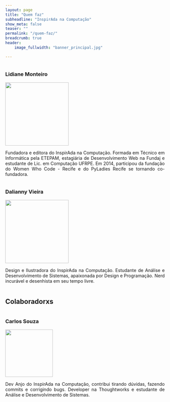 ```yaml
---
layout: page
title: "Quem faz"
subheadline: "InspirAda na Computação"
show_meta: false
teaser: ""
permalink: "/quem-faz/"
breadcrumb: true
header:
    image_fullwidth: "banner_principal.jpg"

---
```


<div class="show-for-large-up">
    <div class="row">
        <div class="small-12 columns">
            <h3>Lidiane Monteiro</h3>
        </div><!-- /.small-12.columns -->
    </div>
	<div class="row">
      <div class="large-6 columns">
	  	  <img src="http://inspiradanacomputacao.github.io/images/perfil_lidy.jpg" width= "200px" alt="">
	  	  <!-- não funciona exibir a imagem com o código abaixo:
	  	  <img src="{{ site.url }}/images/webdesign_screenshot_jcorneille.jpg" alt="">
      -->
  	  </div>
	  <div class="large-6 columns">
	      <p align="justify">
	      	Fundadora e editora do InspirAda na Computação. Formada em Técnico em Informática pela ETEPAM, estagiária de Desenvolvimento Web na Fundaj e estudante de Lic. em Computação UFRPE. Em 2014, participou da fundação do Women Who Code - Recife e do PyLadies Recife se tornando co-fundadora. 
	      </p>
	  </div>
	</div>
</div>
<div class="show-for-large-up">
    <div class="row">
        <div class="small-12 columns">
            <h3>Dalianny Vieira</h3>
        </div><!-- /.small-12.columns -->
    </div>
  <div class="row">
    <div class="large-6 columns">
        <img src="http://inspiradanacomputacao.github.io/images/perfil_dali.jpg" width= "200px" alt="">
        <!--
        <img src="{{ site.url }}/images/webdesign_screenshot_jcorneille.jpg" alt="">
        -->
      </div>
    <div class="large-6 columns">
        <p align="justify">
          Design e Ilustradora do InspirAda na Computação. Estudante de Análise e Desenvolvimento de Sistemas, apaixonada por Design e Programação. Nerd incurável e desenhista em seu tempo livre.
        </p>
    </div>
  </div>
</div>
<div class="show-for-large-up">
    <div class="row">
        <div class="small-12 columns">
            <h2>Colaboradorxs</h2>
        </div>
    </div>
</div>
<div class="show-for-large-up">
    <div class="row">
        <div class="small-12 columns">
            <h3>Carlos Souza</h3>
        </div><!-- /.small-12.columns -->
    </div>
  <div class="row">
    <div class="large-6 columns">
        <img src="http://inspiradanacomputacao.github.io/images/perfil_carlos.jpg" width="150px" alt="">
      </div>
    <div class="large-6 columns">
        <p align="justify">
          Dev Anjo do InspirAda na Computação, contribui tirando dúvidas, fazendo commits e corrigindo bugs. Developer na Thoughtworks e estudante de Análise e Desenvolvimento de Sistemas.
        </p>
    </div>
  </div>
</div>


